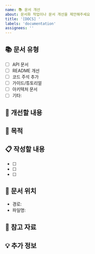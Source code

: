 ```yaml
---
name: 📚 문서 개선
about: 문서화 작업이나 문서 개선을 제안해주세요
title: '[DOCS] '
labels: 'documentation'
assignees: ''
---
```


## 📚 문서 유형

<!-- 해당하는 항목에 체크해주세요 -->
- [ ] API 문서
- [ ] README 개선
- [ ] 코드 주석 추가
- [ ] 가이드/튜토리얼
- [ ] 아키텍처 문서
- [ ] 기타:

## 📝 개선할 내용

<!-- 어떤 문서를 개선하고 싶은지 설명해주세요 -->

## 🎯 목적

<!-- 왜 이 문서가 필요한지, 누구를 위한 문서인지 설명해주세요 -->

## 📋 작성할 내용

<!-- 문서에 포함되어야 할 내용을 나열해주세요 -->
- [ ]
- [ ]
- [ ]

## 📍 문서 위치

<!-- 문서가 위치할 경로나 파일명을 제안해주세요 -->
- 경로:
- 파일명:

## 🔗 참고 자료

<!-- 참고할 만한 자료가 있다면 링크를 남겨주세요 -->

## 💡 추가 정보

<!-- 추가로 필요한 정보가 있다면 작성해주세요 -->
